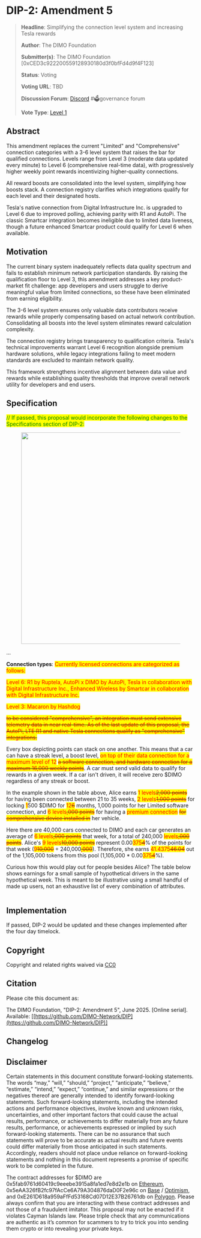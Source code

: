 # DIP-2: Amendment 5

> **Headline**: Simplifying the connection level system and increasing Tesla rewards
>
> **Author**: The DIMO Foundation
>
> **Submitter(s)**: The DIMO Foundation \[0xCED3c922200559128930180d3f0bfFd4d9f4F123]
>
> **Status**: Voting
>
> **Voting URL**: TBD
>
> **Discussion Forum**: [Discord](https://chat.dimo.zone) #🗳️governance forum
>
> **Vote Type**: [Level 1](https://docs.dimo.zone/governance/dip1#voting-protocol)

## Abstract

This amendment replaces the current "Limited" and "Comprehensive" connection categories with a 3-6 level system that raises the bar for qualified connections. Levels range from Level 3 (moderate data updated every minute) to Level 6 (comprehensive real-time data), with progressively higher weekly point rewards incentivizing higher-quality connections.

All reward boosts are consolidated into the level system, simplifying how boosts stack. A connection registry clarifies which integrations qualify for each level and their designated hosts.

Tesla's native connection from Digital Infrastructure Inc. is upgraded to Level 6 due to improved polling, achieving parity with R1 and AutoPi. The classic Smartcar integration becomes ineligible due to limited data liveness, though a future enhanced Smartcar product could qualify for Level 6 when available.

## Motivation

The current binary system inadequately reflects data quality spectrum and fails to establish minimum network participation standards. By raising the qualification floor to Level 3, this amendment addresses a key product-market fit challenge: app developers and users struggle to derive meaningful value from limited connections, so these have been eliminated from earning eligibility.

The 3-6 level system ensures only valuable data contributors receive rewards while properly compensating based on actual network contribution. Consolidating all boosts into the level system eliminates reward calculation complexity.

The connection registry brings transparency to qualification criteria. Tesla's technical improvements warrant Level 6 recognition alongside premium hardware solutions, while legacy integrations failing to meet modern standards are excluded to maintain network quality.

This framework strengthens incentive alignment between data value and rewards while establishing quality thresholds that improve overall network utility for developers and end users.

## Specification

<mark style="color:green;">// If passed, this proposal would incorporate the following changes to the Specifications section of DIP-2:</mark>

<figure><img src="../.gitbook/assets/Screenshot 2025-06-11 at 10.34.28 PM.png" alt="" width="563"><figcaption></figcaption></figure>

...

**Connection types**: <mark style="color:red;">Currently licensed connections are categorized as follows:</mark>

<mark style="color:red;">Level 6: R1 by Ruptela, AutoPi x DIMO by AutoPi, Tesla in collaboration with Digital Infrastructure Inc., Enhanced Wireless by Smartcar in collaboration with Digital Infrastructure Inc.</mark>

<mark style="color:red;">Level 3: Macaron by Hashdog</mark>

~~<mark style="color:red;">to be considered "comprehensive", an integration must send extensive telemetry data in near real-time. As of the last update of this proposal, the AutoPi, LTE R1 and native Tesla connections qualify as "comprehensive" integrations.</mark>~~

Every box depicting points can stack on one another. This means that a car can have a streak level, a boost level, <mark style="color:red;">on top of their data connection for a maximum level of 12</mark>  <mark style="color:red;"></mark>~~<mark style="color:red;">a software connection, and hardware connection for a maximum 16,000 weekly points</mark>~~. A car must send valid data to qualify for rewards in a given week. If a car isn't driven, it will receive zero $DIMO regardless of any streak or boost.

In the example shown in the table above, Alice earns <mark style="color:red;">1 levels</mark>~~<mark style="color:red;">2,000 points</mark>~~ for having been connected between 21 to 35 weeks, <mark style="color:red;">2 levels</mark>~~<mark style="color:red;">1,000 points</mark>~~ for locking <mark style="color:red;">1</mark>500 $DIMO for <mark style="color:red;">12</mark>~~<mark style="color:red;">6</mark>~~ months, 1,000 points for her Limited software connection, and <mark style="color:red;">6 levels</mark>~~<mark style="color:red;">,000 points</mark>~~ for having a <mark style="color:red;">premium connection</mark> <mark style="color:red;"></mark>~~<mark style="color:red;">for comprehensive device installed in</mark>~~ her vehicle.

Here there are 40,000 cars connected to DIMO and each car generates an average of <mark style="color:red;">6 levels</mark>~~<mark style="color:red;">,000 points</mark>~~ that week, for a total of 240,000 <mark style="color:red;">levels</mark>~~<mark style="color:red;">,000 points</mark>~~. Alice's <mark style="color:red;">9 levels</mark>~~<mark style="color:red;">10,000 points</mark>~~ represent 0.00<mark style="color:red;">375</mark>~~<mark style="color:red;">4</mark>~~% of the points for that week (<mark style="color:red;">9</mark>~~<mark style="color:red;">10,000</mark>~~ ÷ 240,000~~<mark style="color:red;">,000</mark>~~). Therefore, she earns <mark style="color:red;">41.4375</mark>~~<mark style="color:red;">46.04</mark>~~ out of the 1,105,000 tokens from this pool (1,105,000 \* 0.00<mark style="color:red;">375</mark>~~<mark style="color:red;">4</mark>~~%).

Curious how this would play out for people besides Alice? The table below shows earnings for a small sample of hypothetical drivers in the same hypothetical week. This is meant to be illustrative using a small handful of made up users, not an exhaustive list of every combination of attributes.

<figure><img src="../.gitbook/assets/Screenshot 2025-06-11 at 10.32.40 PM.png" alt=""><figcaption></figcaption></figure>

## Implementation

If passed, DIP-2 would be updated and these changes implemented after the four day timelock.

## **Copyright**

Copyright and related rights waived via [CC0](https://creativecommons.org/publicdomain/zero/1.0)

## Citation

Please cite this document as:

The DIMO Foundation, "DIP-2: Amendment 5", June 2025. \[Online serial]. Available: \[[https://github.com/DIMO-Network/DIP](https://github.com/DIMO-Network/DIP)]

## Changelog



## Disclaimer <a href="#disclaimer" id="disclaimer"></a>

Certain statements in this document constitute forward-looking statements. The words “may,” “will,” “should,” “project,” “anticipate,” “believe,” “estimate,” “intend,” “expect,” “continue,” and similar expressions or the negatives thereof are generally intended to identify forward-looking statements. Such forward-looking statements, including the intended actions and performance objectives, involve known and unknown risks, uncertainties, and other important factors that could cause the actual results, performance, or achievements to differ materially from any future results, performance, or achievements expressed or implied by such forward-looking statements. There can be no assurance that such statements will prove to be accurate as actual results and future events could differ materially from those anticipated in such statements. Accordingly, readers should not place undue reliance on forward-looking statements and nothing in this document represents a promise of specific work to be completed in the future.&#x20;

The contract addresses for $DIMO are 0x5fab9761d60419c9eeebe3915a8fa1ed7e8d2e1b on [Ethereum](https://etherscan.io/token/0x5fab9761d60419c9eeebe3915a8fa1ed7e8d2e1b), 0x5eAA326fB2fc97fAcCe6A79A304876daD0F2e96c on [Base](https://basescan.org/address/0x5eAA326fB2fc97fAcCe6A79A304876daD0F2e96c) / [Optimism](https://optimistic.etherscan.io/address/0x5eAA326fB2fc97fAcCe6A79A304876daD0F2e96c), and 0xE261D618a959aFfFd53168Cd07D12E37B26761db on [Polygon](https://polygonscan.com/token/0xE261D618a959aFfFd53168Cd07D12E37B26761db). Please always confirm that you are interacting with these contract addresses and not those of a fraudulent imitator. This proposal may not be enacted if it violates Cayman Islands law. Please triple check that any communications are authentic as it’s common for scammers to try to trick you into sending them crypto or into revealing your private keys.
